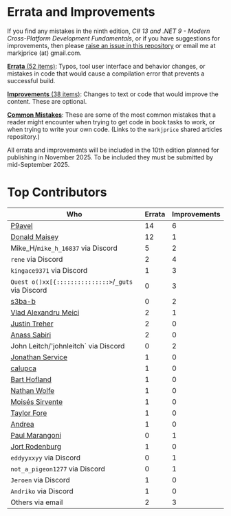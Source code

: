 # Errata and Improvements

If you find any mistakes in the ninth edition, *C# 13 and .NET 9 - Modern Cross-Platform Development Fundamentals*, or if you have suggestions for improvements, then please [raise an issue in this repository](https://github.com/markjprice/cs13net9/issues) or email me at markjprice (at) gmail.com.

[**Errata** (52 items)](errata.md): Typos, tool user interface and behavior changes, or mistakes in code that would cause a compilation error that prevents a successful build.

[**Improvements** (38 items)](improvements.md): Changes to text or code that would improve the content. These are optional.

[**Common Mistakes**](https://github.com/markjprice/markjprice/blob/main/articles/common-mistakes.md): These are some of the most common mistakes that a reader might encounter when trying to get code in book tasks to work, or when trying to write your own code. (Links to the `markjprice` shared articles repository.)

All errata and improvements will be included in the 10th edition planned for publishing in November 2025. To be included they must be submitted by mid-September 2025.

# Top Contributors

Who|Errata|Improvements
---|---|---
[P9avel](https://github.com/P9avel)|14|6
[Donald Maisey](https://github.com/donaldmaisey)|12|1
Mike_H/`mike_h_16837` via Discord|5|2
`rene` via Discord|2|4
`kingace9371` via Discord|1|3
`Quest o()xx[{:::::::::::::::>`/`_guts` via Discord|0|3
[s3ba-b](https://github.com/s3ba-b)|0|2
[Vlad Alexandru Meici](https://github.com/vladmeici)|2|1
[Justin Treher](https://github.com/jtreher)|2|0
[Anass Sabiri](https://github.com/lambdacore12)|2|0
John Leitch/'johnleitch` via Discord|0|2
[Jonathan Service](https://github.com/Sacriflces)|1|0
[calupca](https://github.com/calupca)|1|0
[Bart Hofland](https://github.com/Bart76)|1|0
[Nathan Wolfe](https://github.com/scotswolfie)|1|0
[Moisés Sirvente](https://github.com/es-moises)|1|0
[Taylor Fore](https://github.com/trfore)|1|0
[Andrea](https://github.com/Doriasamp)|1|0
[Paul Marangoni](https://github.com/pmarangoni)|0|1
[Jort Rodenburg](https://github.com/jjrodenburg)|1|0
`eddyyxxyy` via Discord|0|1
`not_a_pigeon1277` via Discord|0|1
`Jeroen` via Discord|1|0
`Andriko` via Discord|1|0
Others via email|2|3
